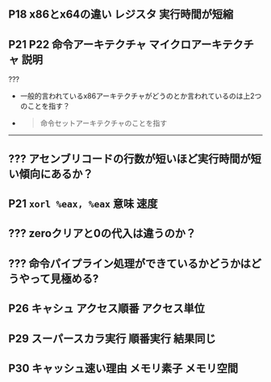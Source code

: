 P18 
	x86とx64の違い レジスタ 実行時間が短縮
--- 
P21 P22
	命令アーキテクチャ マイクロアーキテクチャ 説明
---
???
-	一般的言われているx86アーキテクチャがどうのとか言われているのは上2つのことを指す？
-	> 命令セットアーキテクチャのことを指す
---
???
	アセンブリコードの行数が短いほど実行時間が短い傾向にあるか？
---
P21
	`xorl %eax, %eax` 意味 速度
---
???
	zeroクリアと0の代入は違うのか？
---
???
	命令パイプライン処理ができているかどうかはどうやって見極める?
---
P26
	キャシュ アクセス順番 アクセス単位 
---
P29
	スーパースカラ実行 順番実行 結果同じ
---
P30
	キャッシュ速い理由 メモリ素子 メモリ空間 
---

	













